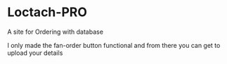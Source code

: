 # Loctach-PRO
A site for Ordering with database

I only made the fan-order button functional and from there you can get to upload your details
